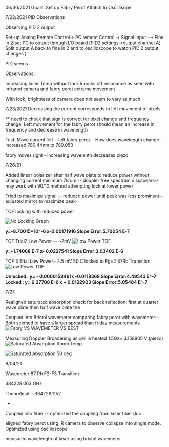 06/30/2021
Goals:
Set up Fabry Perot 
Attatch to Oscillisope

7/22/2021
PID Observations


Observing PID 2 output

Set-up
Analog Remote Control-> PC remote Control -> Signal Input --> Fine in 2(set PC to output through I/O board [PID2 settings->output channel A] Split output A back to fine in 2 and to oscilloscope to watch PID 2 output changes )

PID seems 

Observations:

Increasing laser Temp without lock knocks off resonance as seen with infrared camera and fabry perot extreme movement

With lock, brightness of camera does not seem to vary as much 


7/23/2021
Decreasing the current corresponds to left movement of pixels 

** need to check that sign is correct for pixel change and frequency change.
Left movement for the fabry perot should mean an increase in frequency and decrease in wavelength 

Test: 
Move current left --left fabry perot-- How does wavelength change-- increased 780.44nm to 780.053 

fabry moves right - increasing wavelenth decreases piezo 

7/26/21

Added linear polarizer after half wave plate to reduce power without changing current
minimum 78 um -- doppler free spectrum dissapears-- may work with 90/10 method
attempting lock at lower power


Tried to maximize signal -- reduced power until peak was less prominent-- adjusted mirror to maximize peak

TOF locking with reduced power



![No Locking Graph](https://user-images.githubusercontent.com/69656527/127023960-f4bd2807-a6ad-4a58-99fc-1ffc81927f4a.png)

**y=-8.70015*10^-6 x-0.00171916 Slope Error:5.70054 E-7**

TOF Trial2 Low Power -- ~2mV
![Low Power TOF](https://user-images.githubusercontent.com/69656527/127025435-8c24de6f-6e77-49c7-859b-d0aa2613322f.png)

**y=-1.74068 E-7 x- 0.0227541 Slope Error:3.03402 E-6**


TOF 3 Trial Low Power~ 2.5 mV  50 C locked to Fg=2 87Rb Transition 
![Low Power TOF](https://user-images.githubusercontent.com/69656527/127167099-8f1e583e-f0dd-4927-8b09-3eb8b7f0c8f9.png)

**Unlocked : y= - 0.0000158461x -0.0118368 Slope Error:4.49543 E^-7**
**Locked : y= 6.27708 E-6 x + 0.0122903 Slope Error:5.05484 E^-7**



7/27

Realigned saturated absorption 
check for back reflection: first at quarter wave plate then half wave plate the 

Coupled into Bristol wavemeter 
comparing fabry perot with wavemeter--
Both seemed to have a larger spread than friday measurements
![Fabry VS WAVEMETER VS BEST](https://user-images.githubusercontent.com/69656527/127355520-f5ea255f-99ca-49e9-898d-2364f80a2b2d.png)


Measuring Doppler Broadening as cell is heated 
1.5Gz= 3.158805 V (piezo)
![Saturated Absorption Room Temp](https://user-images.githubusercontent.com/69656527/127486718-20463fca-100d-4560-88e1-706c113bb77f.png)

![Saturated Absorption 50 deg](https://user-images.githubusercontent.com/69656527/127486903-1dec0434-7cfe-45b0-8a1f-116d4da4a934.png)


8/04/21

Wavemeter 87 Rb F2-F3 Transition 

384228.063 GHz 

Theoretical-- 384228.1152


-
Coupled into fiber -- optimized the coupling from laser fiber doc

aligned fabry perot using IR camera to observe collapse into single mode. Optimized using oscilloscope 

measured wavelength of laser using bristol wavemeter



